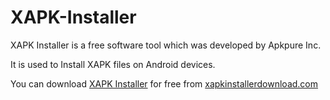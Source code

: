# XAPK-Installer
<p>XAPK Installer is a free software tool which was developed by Apkpure Inc.</p>

<p>It is used to Install XAPK files on Android devices.</p>

<p> You can download <a href="https://xapkinstallerdownload.com">XAPK Installer</a> for free from <a href="https://xapkinstallerdownload.com">xapkinstallerdownload.com</a></p>
